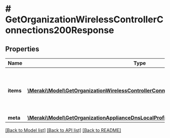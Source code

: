 # # GetOrganizationWirelessControllerConnections200Response

## Properties

Name | Type | Description | Notes
------------ | ------------- | ------------- | -------------
**items** | [**\Meraki\Model\GetOrganizationWirelessControllerConnections200ResponseItemsInner[]**](GetOrganizationWirelessControllerConnections200ResponseItemsInner.md) | Access points associated with Wireless LAN controllers | [optional]
**meta** | [**\Meraki\Model\GetOrganizationApplianceDnsLocalProfilesAssignments200ResponseMeta**](GetOrganizationApplianceDnsLocalProfilesAssignments200ResponseMeta.md) |  | [optional]

[[Back to Model list]](../../README.md#models) [[Back to API list]](../../README.md#endpoints) [[Back to README]](../../README.md)
